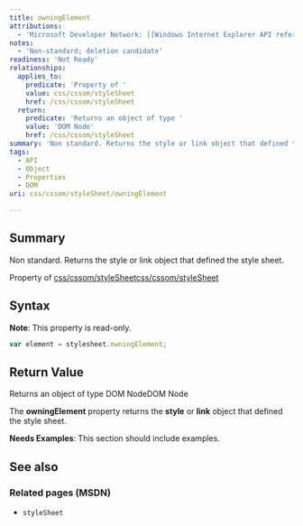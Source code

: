 ```yaml
---
title: owningElement
attributions:
  - 'Microsoft Developer Network: [[Windows Internet Explorer API reference](http://msdn.microsoft.com/en-us/library/ie/hh828809%28v=vs.85%29.aspx) Article]'
notes:
  - 'Non-standard; deletion candidate'
readiness: 'Not Ready'
relationships:
  applies_to:
    predicate: 'Property of '
    value: css/cssom/styleSheet
    href: /css/cssom/styleSheet
  return:
    predicate: 'Returns an object of type '
    value: 'DOM Node'
    href: /css/cssom/styleSheet
summary: 'Non standard. Returns the style or link object that defined the style sheet.'
tags:
  - API
  - Object
  - Properties
  - DOM
uri: css/cssom/styleSheet/owningElement

---
```

## <span>Summary</span>

Non standard. Returns the style or link object that defined the style sheet.

Property of [css/cssom/styleSheet](/css/cssom/styleSheet)[css/cssom/styleSheet](/css/cssom/styleSheet)

## <span>Syntax</span>

**Note**: This property is read-only.

``` js
var element = stylesheet.owningElement;
```

## <span>Return Value</span>

Returns an object of type DOM NodeDOM Node

The **owningElement** property returns the **style** or **link** object that defined the style sheet.

**Needs Examples**: This section should include examples.

## <span>See also</span>

### <span>Related pages (MSDN)</span>

-   `styleSheet`
